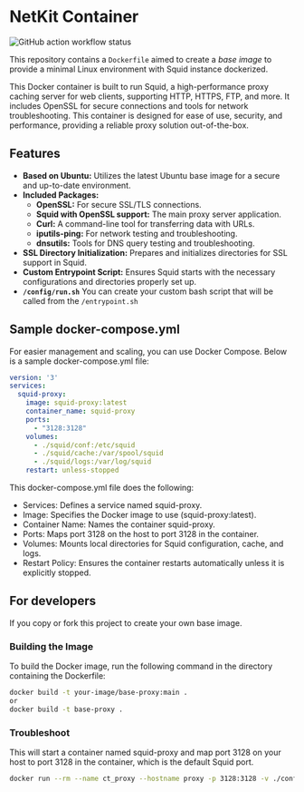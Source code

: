 # NetKit Container

![GitHub action workflow status](https://github.com/SW-Luis-Palacios/base-proxy/actions/workflows/docker-publish.yml/badge.svg)

This repository contains a `Dockerfile` aimed to create a *base image* to provide a minimal Linux environment with Squid instance dockerized.

This Docker container is built to run Squid, a high-performance proxy caching server for web clients, supporting HTTP, HTTPS, FTP, and more. It includes OpenSSL for secure connections and tools for network troubleshooting. This container is designed for ease of use, security, and performance, providing a reliable proxy solution out-of-the-box.

## Features

- **Based on Ubuntu:** Utilizes the latest Ubuntu base image for a secure and up-to-date environment.
- **Included Packages:**
  - **OpenSSL:** For secure SSL/TLS connections.
  - **Squid with OpenSSL support:** The main proxy server application.
  - **Curl:** A command-line tool for transferring data with URLs.
  - **iputils-ping:** For network testing and troubleshooting.
  - **dnsutils:** Tools for DNS query testing and troubleshooting.
- **SSL Directory Initialization:** Prepares and initializes directories for SSL support in Squid.
- **Custom Entrypoint Script:** Ensures Squid starts with the necessary configurations and directories properly set up.
- **`/config/run.sh`** You can create your custom bash script that will be called from the `/entrypoint.sh`

## Sample docker-compose.yml

For easier management and scaling, you can use Docker Compose. Below is a sample docker-compose.yml file:

```yaml
version: '3'
services:
  squid-proxy:
    image: squid-proxy:latest
    container_name: squid-proxy
    ports:
      - "3128:3128"
    volumes:
      - ./squid/conf:/etc/squid
      - ./squid/cache:/var/spool/squid
      - ./squid/logs:/var/log/squid
    restart: unless-stopped
```

This docker-compose.yml file does the following:

- Services: Defines a service named squid-proxy.
- Image: Specifies the Docker image to use (squid-proxy:latest).
- Container Name: Names the container squid-proxy.
- Ports: Maps port 3128 on the host to port 3128 in the container.
- Volumes: Mounts local directories for Squid configuration, cache, and logs.
- Restart Policy: Ensures the container restarts automatically unless it is explicitly stopped.

## For developers

If you copy or fork this project to create your own base image.

### Building the Image

To build the Docker image, run the following command in the directory containing the Dockerfile:

```sh
docker build -t your-image/base-proxy:main .
or
docker build -t base-proxy .
```

### Troubleshoot

This will start a container named squid-proxy and map port 3128 on your host to port 3128 in the container, which is the default Squid port.

```sh
docker run --rm --name ct_proxy --hostname proxy -p 3128:3128 -v ./config:/config your-image/base-proxy:main
```
